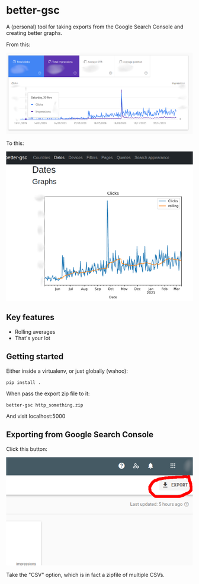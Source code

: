 # better-gsc

A (personal) tool for taking exports from the Google Search Console and creating better graphs.

From this:

![Google Search Console screenshot](images/gsc-screenshot.png)

To this:

![better-gsc](images/better-gsc-screenshot.png)

## Key features

- Rolling averages
- That's your lot

## Getting started

Either inside a virtualenv, or just globally (wahoo):

```
pip install .
```

When pass the export zip file to it:

```
better-gsc http_something.zip
```

And visit localhost:5000

## Exporting from Google Search Console

Click this button:

![Google Search Console export button](images/export.png)

Take the "CSV" option, which is in fact a zipfile of multiple CSVs.

